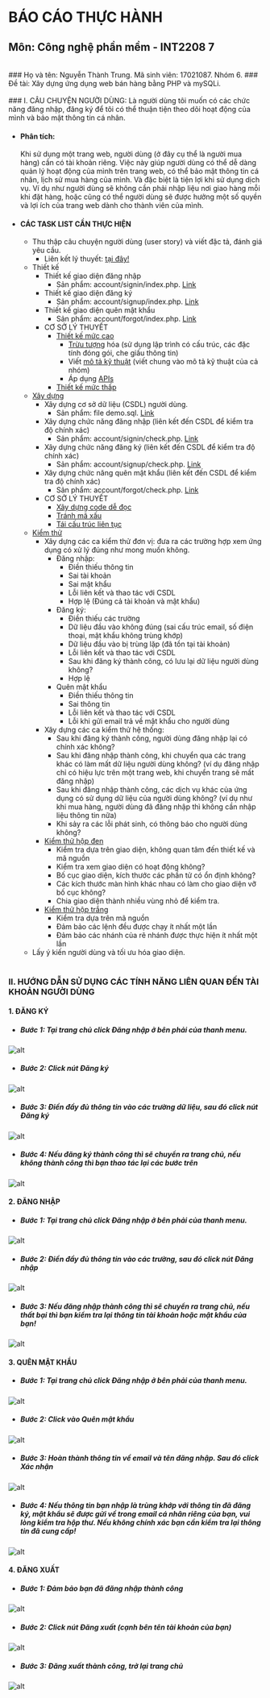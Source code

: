 # BÁO CÁO THỰC HÀNH
## Môn: Công nghệ phần mềm - INT2208 7
<br>
### Họ và tên: Nguyễn Thành Trung. Mã sinh viên: 17021087. Nhóm 6.
### Đề tài: Xây dựng ứng dụng web bán hàng bằng PHP và mySQLi.
<br><br>
### I. CÂU CHUYỆN NGƯỜI DÙNG: Là người dùng tôi muốn có các chức năng đăng nhập, đăng ký để tôi có thể thuận tiện theo dõi hoạt động của mình và bảo mật thông tin cá nhân.

* #### Phân tích:
	Khi sử dụng một trang web, người dùng (ở đây cụ thể là người mua hàng) cần có tài khoản riêng. Việc này giúp người dùng có thể dễ dàng quản lý hoạt động của mình trên trang web, có thể bảo mật thông tin cá nhân, lịch sử mua hàng của mình. Và đặc biệt là tiện lợi khi sử dụng dịch vụ. Ví dụ như người dùng sẽ không cần phải nhập liệu nơi giao hàng mỗi khi đặt hàng, hoặc cũng có thể người dùng sẽ được hưởng một số quyền và lợi ích của trang web dành cho thành viên của mình.
    
* #### CÁC TASK LIST CẦN THỰC HIỆN
	* Thu thập câu chuyện người dùng (user story) và viết đặc tả, đánh giá yêu cầu.
		* Liên kết lý thuyết: [tại đây!](https://docs.google.com/document/d/1a4i_31R8WBUAnF91syr1FwBpKoAiTY6rEJt1xWjb74M/edit#heading=h.22k63k6hf7hl)
	* Thiết kế
		* Thiết kế giao diện đăng nhập
			- Sản phẩm: account/signin/index.php. [Link](https://github.com/ThanhTrungGVC/INT2208-7-2019/blob/master/nhom-6/ShopWeb/account/signin/index.php)
		* Thiết kế giao diện đăng ký
			- Sản phẩm: account/signup/index.php. [Link](https://github.com/ThanhTrungGVC/INT2208-7-2019/blob/master/nhom-6/ShopWeb/account/signup/index.php)
		* Thiết kế giao diện quên mật khẩu
			- Sản phẩm: account/forgot/index.php. [Link](https://github.com/ThanhTrungGVC/INT2208-7-2019/blob/master/nhom-6/ShopWeb/account/signin/index.php)
		* CƠ SỞ LÝ THUYẾT
			- [Thiết kế mức cao](https://docs.google.com/document/d/1a4i_31R8WBUAnF91syr1FwBpKoAiTY6rEJt1xWjb74M/edit#heading=h.s1gtpk2qxmyz)
				+ [Trừu tượng](https://docs.google.com/document/d/1a4i_31R8WBUAnF91syr1FwBpKoAiTY6rEJt1xWjb74M/edit#heading=h.2zubv9xjnha7) hóa (sử dụng lập trình có cấu trúc, các đặc tính đóng gói, che giấu thông tin)
				+ Viết [mô tả kỹ thuật](https://docs.google.com/document/d/1a4i_31R8WBUAnF91syr1FwBpKoAiTY6rEJt1xWjb74M/edit#heading=h.9sexdtfjiyvo) (viết chung vào mô tả kỹ thuật của cả nhóm)
				+ Áp dụng [APIs](https://docs.google.com/document/d/1a4i_31R8WBUAnF91syr1FwBpKoAiTY6rEJt1xWjb74M/edit#heading=h.8wbcxnd04jqr)
			- [Thiết kế mức thấp](https://docs.google.com/document/d/1a4i_31R8WBUAnF91syr1FwBpKoAiTY6rEJt1xWjb74M/edit#heading=h.5ctb0cg4d4m0)
	* [Xây dựng](https://docs.google.com/document/d/1a4i_31R8WBUAnF91syr1FwBpKoAiTY6rEJt1xWjb74M/edit#heading=h.ws3padpks5uo)
		* Xây dựng cơ sở dữ liệu (CSDL) người dùng.
			- Sản phẩm: file demo.sql. [Link](https://github.com/ThanhTrungGVC/INT2208-7-2019/blob/master/nhom-6/ShopWeb/demo.sql)
		* Xây dựng chức năng đăng nhập (liên kết đến CSDL để kiểm tra độ chính xác)
			- Sản phẩm: account/signin/check.php. [Link](https://github.com/ThanhTrungGVC/INT2208-7-2019/blob/master/nhom-6/ShopWeb/account/signin/check.php)
		* Xây dựng chức năng đăng ký (liên kết đến CSDL để kiểm tra độ chính xác)
			- Sản phẩm: account/signup/check.php. [Link](https://github.com/ThanhTrungGVC/INT2208-7-2019/blob/master/nhom-6/ShopWeb/account/signup/check.php)
		* Xây dựng chức năng quên mật khẩu (liên kết đến CSDL để kiểm tra độ chính xác)
			- Sản phẩm: account/forgot/check.php. [Link](https://github.com/ThanhTrungGVC/INT2208-7-2019/blob/master/nhom-6/ShopWeb/account/forgot/check.php)
		* CƠ SỞ LÝ THUYẾT
			- [Xây dựng code dễ đọc](https://docs.google.com/document/d/1a4i_31R8WBUAnF91syr1FwBpKoAiTY6rEJt1xWjb74M/edit#heading=h.zihsvljsrx0x)
			- [Tránh mã xấu](https://docs.google.com/document/d/1a4i_31R8WBUAnF91syr1FwBpKoAiTY6rEJt1xWjb74M/edit#heading=h.x5jzfha6cshw)
			- [Tái cấu trúc liên tục](https://docs.google.com/document/d/1a4i_31R8WBUAnF91syr1FwBpKoAiTY6rEJt1xWjb74M/edit#heading=h.bxti8dsihgwm)
	* [Kiểm thử](https://docs.google.com/document/d/1a4i_31R8WBUAnF91syr1FwBpKoAiTY6rEJt1xWjb74M/edit#heading=h.rxddpdxv9qym)
		* Xây dựng các ca kiểm thử đơn vị: đưa ra các trường hợp xem ứng dụng có xử lý đúng như mong muốn không.
			- Đăng nhập:
				+ Điền thiếu thông tin
				+ Sai tài khoản
				+ Sai mật khẩu
				+ Lỗi liên kết và thao tác với CSDL
				+ Hợp lệ (Đúng cả tài khoản và mật khẩu)
			- Đăng ký:
				+ Điền thiếu các trường
				+ Dữ liệu đầu vào không đúng (sai cấu trúc email, số điện thoại, mật khẩu không trùng khớp)
				+ Dữ liệu đầu vào bị trùng lặp (đã tồn tại tài khoản)
				+ Lỗi liên kết và thao tác với CSDL
				+ Sau khi đăng ký thành công, có lưu lại dữ liệu người dùng không?
				+ Hợp lệ
			- Quên mật khẩu
				+ Điền thiếu thông tin
				+ Sai thông tin
				+ Lỗi liên kết và thao tác với CSDL
				+ Lỗi khi gửi email trả về mật khẩu cho người dùng
		* Xây dựng các ca kiểm thử hệ thống:
			- Sau khi đăng ký thành công, người dùng đăng nhập lại có chính xác không?
			- Sau khi đăng nhập thành công, khi chuyển qua các trang khác có làm mất dữ liệu người dùng không? (ví dụ đăng nhập chỉ có hiệu lực trên một trang web, khi chuyển trang sẽ mất đăng nhập)
			- Sau khi đăng nhập thành công, các dịch vụ khác của ứng dụng có sử dụng dữ liệu của người dùng không? (ví dụ như khi mua hàng, người dùng đã đăng nhập thì không cần nhập liệu thông tin nữa)
			- Khi sảy ra các lỗi phát sinh, có thông báo cho người dùng không?
		* [Kiểm thử hộp đen](https://docs.google.com/document/d/1a4i_31R8WBUAnF91syr1FwBpKoAiTY6rEJt1xWjb74M/edit#heading=h.zhrswbsdiifd)
			- Kiểm tra dựa trên giao diện, không quan tâm đến thiết kế và mã nguồn
			- Kiểm tra xem giao diện có hoạt động không?
			- Bố cục giao diện, kích thước các phần tử có ổn định không?
			- Các kích thước màn hình khác nhau có làm cho giao diện vỡ bố cục không?
			- Chia giao diện thành nhiều vùng nhỏ để kiểm tra.
		* [Kiểm thử hộp trắng](https://docs.google.com/document/d/1a4i_31R8WBUAnF91syr1FwBpKoAiTY6rEJt1xWjb74M/edit#heading=h.ryzy80x4sqk1)
			- Kiểm tra dựa trên mã nguồn
			- Đảm bảo các lệnh đều được chạy ít nhất một lần
			- Đảm bảo các nhánh của rẽ nhánh được thực hiện ít nhất một lần
	* Lấy ý kiến người dùng và tối ưu hóa giao diện.
<br><br>
### II. HƯỚNG DẪN SỬ DỤNG CÁC TÍNH NĂNG LIÊN QUAN ĐẾN TÀI KHOẢN NGƯỜI DÙNG
#### 1. ĐĂNG KÝ
* ##### Bước 1: Tại trang chủ click Đăng nhập ở bên phải của thanh menu.
![alt](https://scontent.fhan2-1.fna.fbcdn.net/v/t1.15752-9/59252965_355578851735621_3750789729801469952_n.png?_nc_cat=102&_nc_oc=AQmr96AVk3OCT0Ns7wM7FxG4hy_CiDfzGYwQzoT7mONHWNq3jVhnQ7GMdTAstwOTd9kmnZWcqrpb_n9hh5XfUCJu&_nc_ht=scontent.fhan2-1.fna&oh=913d8675bba4d89cb73cc50a1930dba8&oe=5D5F664D)
* ##### Bước 2: Click nút Đăng ký
![alt](https://scontent.fhan2-4.fna.fbcdn.net/v/t1.15752-9/57462917_326851718224730_9191524888714674176_n.png?_nc_cat=104&_nc_oc=AQkGd5QrpbXiMwdbRZ-s9o8DLL8LzFE6ufRGNZF7St5_xPHh9Po_BxsiGPip-TrJDjSpBgi5B38BoBdMQ5VAqFjG&_nc_ht=scontent.fhan2-4.fna&oh=b7d8736cbe339c6e9ae52e8e85c1377f&oe=5D75AD4C)
* ##### Bước 3: Điền đầy đủ thông tin vào các trường dữ liệu, sau đó click nút Đăng ký
![alt](https://scontent.fhan2-4.fna.fbcdn.net/v/t1.15752-9/59479897_445893239506050_6604085479769899008_n.png?_nc_cat=104&_nc_oc=AQnV9el98BvdPvkcZxZBkJVGNBTy5wlrzdGSM_7PVxn1p_fB4LTW7SQgFod6cVSBLgKLd4dRP17PpZ0QAyqSoZe4&_nc_ht=scontent.fhan2-4.fna&oh=262c18e9a09faa46bcbcff79244b99e1&oe=5D61FAEF)
* ##### Bước 4: Nếu đăng ký thành công thì sẽ chuyển ra trang chủ, nếu không thành công thì bạn thao tác lại các bước trên
![alt](https://scontent.fhan2-3.fna.fbcdn.net/v/t1.15752-9/59516851_288775062058929_5108495769002835968_n.png?_nc_cat=109&_nc_oc=AQk7v6GQUvzXUNO9ZGK-CVvBpnL-Uu0HuCkJcK1S5HkwKKhoqbtdKcCI8_HJrDGafa77TRiFiFLE3bLL0vf4BP2X&_nc_ht=scontent.fhan2-3.fna&oh=360dcf1e1529fa95e47c0fd2a277d32b&oe=5D73A1FE)
#### 2. ĐĂNG NHẬP
* ##### Bước 1: Tại trang chủ click Đăng nhập ở bên phải của thanh menu.
![alt](https://scontent.fhan2-1.fna.fbcdn.net/v/t1.15752-9/59252965_355578851735621_3750789729801469952_n.png?_nc_cat=102&_nc_oc=AQmr96AVk3OCT0Ns7wM7FxG4hy_CiDfzGYwQzoT7mONHWNq3jVhnQ7GMdTAstwOTd9kmnZWcqrpb_n9hh5XfUCJu&_nc_ht=scontent.fhan2-1.fna&oh=913d8675bba4d89cb73cc50a1930dba8&oe=5D5F664D)
* ##### Bước 2: Điền đầy đủ thông tin vào các trường, sau đó click nút Đăng nhập
![alt](https://scontent.fhan2-3.fna.fbcdn.net/v/t1.15752-9/59463868_426406061486824_5509635166009556992_n.png?_nc_cat=108&_nc_oc=AQkHprq07bgnkRtZ4GvPa7R1xK0yD8-8AUEWvddv3DJC1-zcgxZlsigdL5uod1HlVscxV5Qn4l1BTJB1-j5LVvMH&_nc_ht=scontent.fhan2-3.fna&oh=b2c3d6012bf2c02670debc13ae3886cc&oe=5D7267FA)
* ##### Bước 3: Nếu đăng nhập thành công thì sẽ chuyển ra trang chủ, nếu thất bại thì bạn kiểm tra lại thông tin tài khoản hoặc mật khẩu của bạn!
![alt](https://scontent.fhan2-3.fna.fbcdn.net/v/t1.15752-9/59516851_288775062058929_5108495769002835968_n.png?_nc_cat=109&_nc_oc=AQk7v6GQUvzXUNO9ZGK-CVvBpnL-Uu0HuCkJcK1S5HkwKKhoqbtdKcCI8_HJrDGafa77TRiFiFLE3bLL0vf4BP2X&_nc_ht=scontent.fhan2-3.fna&oh=360dcf1e1529fa95e47c0fd2a277d32b&oe=5D73A1FE)
#### 3. QUÊN MẬT KHẨU
* ##### Bước 1: Tại trang chủ click Đăng nhập ở bên phải của thanh menu.
![alt](https://scontent.fhan2-1.fna.fbcdn.net/v/t1.15752-9/59252965_355578851735621_3750789729801469952_n.png?_nc_cat=102&_nc_oc=AQmr96AVk3OCT0Ns7wM7FxG4hy_CiDfzGYwQzoT7mONHWNq3jVhnQ7GMdTAstwOTd9kmnZWcqrpb_n9hh5XfUCJu&_nc_ht=scontent.fhan2-1.fna&oh=913d8675bba4d89cb73cc50a1930dba8&oe=5D5F664D)
* ##### Bước 2: Click vào Quên mật khẩu
![alt](https://scontent.fhan2-1.fna.fbcdn.net/v/t1.15752-9/59765182_2020210738281218_4849218403048620032_n.png?_nc_cat=102&_nc_oc=AQlwz5IXK6yiPTWVC0fEyT_k1EErenvpIEyJ6ipL-5j2seQVuW418lmmE2jaI8JB_-wtVMXR3dG3o_OXuqmHie9d&_nc_ht=scontent.fhan2-1.fna&oh=f244eee539cd89c3b9dba89bb7723fdc&oe=5D723C51)
* ##### Bước 3: Hoàn thành thông tin về email và tên đăng nhập. Sau đó click Xác nhận
![alt](https://scontent.fhan2-3.fna.fbcdn.net/v/t1.15752-9/59285591_2288783411344584_4754755128563597312_n.png?_nc_cat=107&_nc_oc=AQmhiGF_lm554FEwbknJ5yU14sXvkcbV8YlMJ-IjSd5RKBqjJXAkwA7ug89FB3fREPm6Lbsp6-K4rKtUzI0af8_u&_nc_ht=scontent.fhan2-3.fna&oh=231882503d92ad124c7d4974c2ce7864&oe=5D2F9DA8)
* ##### Bước 4: Nếu thông tin bạn nhập là trùng khớp với thông tin đã đăng ký, mật khẩu sẽ được gửi về trong email cá nhân riêng của bạn, vui lòng kiểm tra hộp thư. Nếu không chính xác bạn cần kiểm tra lại thông tin đã cung cấp!
![alt](https://scontent.fhan2-3.fna.fbcdn.net/v/t1.15752-9/59545772_647983372333717_1550739461669650432_n.png?_nc_cat=108&_nc_oc=AQnfObV56al2qKndUceQrObnAyj-Hz_9B9K0I1fn2JpG43ZjKZL-9J67AIYOv26sdpkpZbYHy7pBU8xZFynULkPE&_nc_ht=scontent.fhan2-3.fna&oh=545b00d6ac800d028fbb387790850136&oe=5D75348C)
#### 4. ĐĂNG XUẤT
* ##### Bước 1: Đảm bảo bạn đã đăng nhập thành công
![alt](https://scontent.fhan2-3.fna.fbcdn.net/v/t1.15752-9/59516851_288775062058929_5108495769002835968_n.png?_nc_cat=109&_nc_oc=AQk7v6GQUvzXUNO9ZGK-CVvBpnL-Uu0HuCkJcK1S5HkwKKhoqbtdKcCI8_HJrDGafa77TRiFiFLE3bLL0vf4BP2X&_nc_ht=scontent.fhan2-3.fna&oh=360dcf1e1529fa95e47c0fd2a277d32b&oe=5D73A1FE)
* ##### Bước 2: Click nút Đăng xuất (cạnh bên tên tài khoản của bạn)
![alt](https://scontent.fhan2-2.fna.fbcdn.net/v/t1.15752-9/58939859_2266753516931338_7697549007614115840_n.png?_nc_cat=111&_nc_oc=AQnJKFSUcnpP9tnr24TtUbGBte5Frzdj0bBUu8fXTGyOC20Pd81vcddIGeCbvAwi5QIMksfny9dZwCXnrw57dPVW&_nc_ht=scontent.fhan2-2.fna&oh=864ed45b6778fdbb634585e9bed55c5a&oe=5D2B3F64)
* ##### Bước 3: Đăng xuất thành công, trở lại trang chủ
![alt](https://scontent.fhan2-4.fna.fbcdn.net/v/t1.15752-9/59064632_447602825977317_1437503048342568960_n.png?_nc_cat=110&_nc_oc=AQkVtZuUI9b0TE2xMprdFaehMuvfEMNeJz-2iKVjHppi46YL1jdd0DBIpoAurSRbYWgm-bN2EAJg7o5BU1SqZe9U&_nc_ht=scontent.fhan2-4.fna&oh=43914935ba334df338aa0c78bcac57df&oe=5D6A3B6B)
